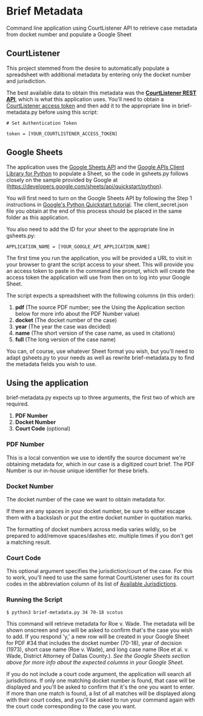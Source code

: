 # Brief Metadata
Command line application using CourtListener API to retrieve case metadata from docket number and populate a Google Sheet

## CourtListener
This project stemmed from the desire to automatically populate a spreadsheet with additional metadata by entering only the docket number and jurisdiction.

The best available data to obtain this metadata was the **[CourtListener REST API](https://www.courtlistener.com/api/rest-info/)**, which is what this application uses. You'll need to obtain a [CourtListener access token](https://www.courtlistener.com/sign-in/?next=/api/rest-info/) and then add it to the appropriate line in brief-metadata.py before using this script:

`# Set Authentication Token`

`token = [YOUR_COURTLISTENER_ACCESS_TOKEN]`

## Google Sheets
The application uses the [Google Sheets API](https://developers.google.com/sheets/api/) and the [Google APIs Client Library for Python](https://developers.google.com/api-client-library/python/start/installation) to populate a Sheet, so the code in gsheets.py follows closely on the sample provided by Google at (https://developers.google.com/sheets/api/quickstart/python).

You will first need to turn on the Google Sheets API by following the Step 1 instructions in [Google's Python Quickstart tutorial](https://developers.google.com/sheets/api/quickstart/python). The client_secret.json file you obtain at the end of this process should be placed in the same folder as this application.

You also need to add the ID for your sheet to the appropriate line in gsheets.py:

`APPLICATION_NAME = [YOUR_GOOGLE_API_APPLICATION_NAME]`

The first time you run the application, you will be provided a URL to visit in your browser to grant the script access to your sheet. This will provide you an access token to paste in the command line prompt, which will create the access token the application will use from then on to log into your Google Sheet.

The script expects a spreadsheet with the following columns (in this order):
1. **pdf** (The source PDF number; see the Using the Application section below for more info about the PDF Number value)
2. **docket** (The docket number of the case)
3. **year** (The year the case was decided)
4. **name** (The short version of the case name, as used in citations)
5. **full** (The long version of the case name)

You can, of course, use whatever Sheet format you wish, but you'll need to adapt gsheets.py to your needs as well as rewrite brief-metadata.py to find the metadata fields you wish to use.

## Using the application
brief-metadata.py expects up to three arguments, the first two of which are required.
1. **PDF Number**
2. **Docket Number**
3. **Court Code** (optional)

### PDF Number
This is a local convention we use to identify the source document we're obtaining metadata for, which in our case is a digitized court brief. The PDF Number is our in-house unique identifier for these briefs.

### Docket Number
The docket number of the case we want to obtain metadata for.

If there are any spaces in your docket number, be sure to either escape them with a backslash or put the entire docket number in quotation marks.

The formatting of docket numbers across media varies wildly, so be prepared to add/remove spaces/dashes etc. multiple times if you don't get a matching result.

### Court Code
This optional argument specifies the jurisdiction/court of the case. For this to work, you'll need to use the same format CourtListener uses for its court codes in the abbreviation column of its list of [Available Jurisdictions](https://www.courtlistener.com/api/jurisdictions/).

### Running the Script
`$ python3 brief-metadata.py 34 70-18 scotus`

This command will retrieve metadata for Roe v. Wade. The metadata will be shown onscreen and you will be asked to confirm that's the case you wish to add. If you respond 'y,' a new row will be created in your Google Sheet for PDF #34 that includes the docket number (70-18), year of decision (1973), short case name (Roe v. Wade), and long case name (Roe et al. v. Wade, District Attorney of Dallas County.). _See the Google Sheets section above for more info about the expected columns in your Google Sheet._

If you do not include a court code argument, the application will search all jurisdictions. If only one matching docket number is found, that case will be displayed and you'll be asked to confirm that it's the one you want to enter. If more than one match is found, a list of all matches will be displayed along with their court codes, and you'll be asked to run your command again with the court code corresponding to the case you want.
